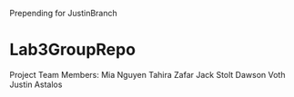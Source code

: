 Prepending for JustinBranch
# Lab3GroupRepo
Project Team Members:
Mia Nguyen
Tahira Zafar
Jack Stolt
Dawson Voth
Justin Astalos

